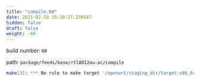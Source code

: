 ```yaml
---
title: "compile.60"
date: 2021-02-18 15:10:27.230547
hidden: false
draft: false
weight: -60
---
```


build number: `60`

path: `package/feeds/base/rtl8812au-ac/compile`


``` bash
make[3]: *** No rule to make target '/openwrt/staging_dir/target-x86_64_musl/usr/include/mac80211-backport/backport/autoconf.h', needed by '/openwrt/build_dir/target-x86_64_musl/linux-x86_64/rtl8812au-ac-2020-06-26-58f6be25/.configured_68b329da9893e34099c7d8ad5cb9c940'.  Stop.
```
